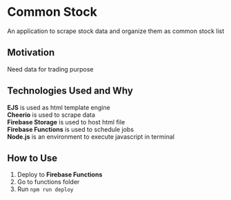 # Common Stock
An application to scrape stock data and organize them as common stock list

## Motivation
Need data for trading purpose

## Technologies Used and Why
**EJS** is used as html template engine  
**Cheerio** is used to scrape data  
**Firebase Storage** is used to host html file  
**Firebase Functions** is used to schedule jobs  
**Node.js** is an environment to execute javascript in terminal

## How to Use
1. Deploy to **Firebase Functions**
2. Go to functions folder
3. Run ```npm run deploy```
